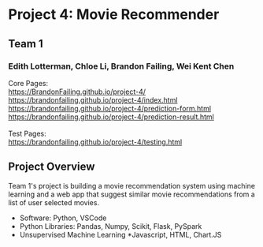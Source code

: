 # Project 4: Movie Recommender 
## Team 1
### Edith Lotterman, Chloe Li, Brandon Failing, Wei Kent Chen
Core Pages: <br>
https://BrandonFailing.github.io/project-4/ <br>
https://brandonfailing.github.io/project-4/index.html <br>
https://brandonfailing.github.io/project-4/prediction-form.html <br>
https://brandonfailing.github.io/project-4/prediction-result.html <br>
<br>
Test Pages: <br>
https://brandonfailing.github.io/project-4/testing.html
<br>

## Project Overview

Team 1's project is building a movie recommendation system using machine learning and a web app that suggest similar movie recommendations from a list of user selected movies.

* Software: Python, VSCode
* Python Libraries: Pandas, Numpy, Scikit, Flask, PySpark
* Unsupervised Machine Learning 
*Javascript, HTML, Chart.JS
